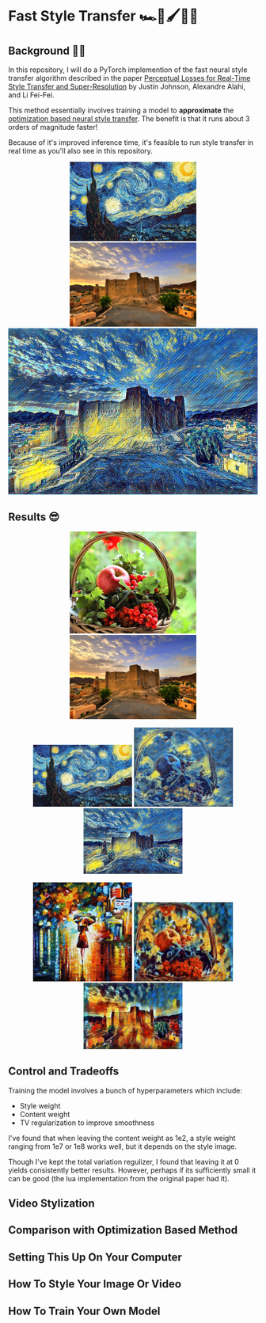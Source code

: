 # Fast Style Transfer 🏎💨🖌️🎨🧠

## Background 📖📕
In this repository, I will do a PyTorch implemention of the fast neural style transfer algorithm described in the paper [Perceptual Losses for Real-Time Style Transfer
and Super-Resolution](https://cs.stanford.edu/people/jcjohns/eccv16/) by Justin Johnson, Alexandre Alahi, and Li Fei-Fei.

This method essentially involves training a model to **approximate** the [optimization based neural style transfer](https://github.com/igreat/artistic-style-net). The benefit is that it runs about 3 orders of magnitude faster!

Because of it's improved inference time, it's feasible to run style transfer in real time as you'll also see in this repository.

<div align="center">
    <img src="images/style_images/starry-night.jpg" alt="Starry Night" width="256"/>
    <img src="images/content_images/bahla-fort.jpg" alt="Bahla Fort" width=256/>
    <img src="images/generated_images/bahla-fort-starry-night.png" alt="Starry Grand Mosque" width="512"/>
</div>

## Results 😎

<!-- original images -->
<p align="center">
    <img src="images/content_images/fruits.jpg" alt="Fruits" width=256/>
    <img src="images/content_images/bahla-fort.jpg" alt="Bahla Fort" width=256/>


<!-- starry night -->
<p align="center">
    <img src="images/style_images/starry-night.jpg" width="200" title="starry-night">
    <img src="images/generated_images/fruits-starry-night.png" width="200" title="produced 2">
    <img src="images/generated_images/bahla-fort-starry-night.png" width="200" title="produced 1">
</p>

<!-- rain princess -->
<p align="center">
    <img src="images/style_images/rain-princess.jpg" width="200" title="style 2">
    <img src="images/generated_images/fruits-rain-princess.png" width="200" title="produced 3">
    <img src="images/generated_images/bahla-fort-rain-princess.png" width="200" title="produced 4">
</p>

## Control and Tradeoffs
Training the model involves a bunch of hyperparameters which include:
- Style weight
- Content weight
- TV regularization to improve smoothness

I've found that when leaving the content weight as 1e2, a style weight ranging from 1e7 or 1e8 works well, but it depends on the style image.

Though I've kept the total variation regulizer, I found that leaving it at 0 yields consistently better results. However, perhaps if its sufficiently small it can be good (the lua implementation from the original paper had it).

## Video Stylization

## Comparison with Optimization Based Method

## Setting This Up On Your Computer 

## How To Style Your Image Or Video

## How To Train Your Own Model


